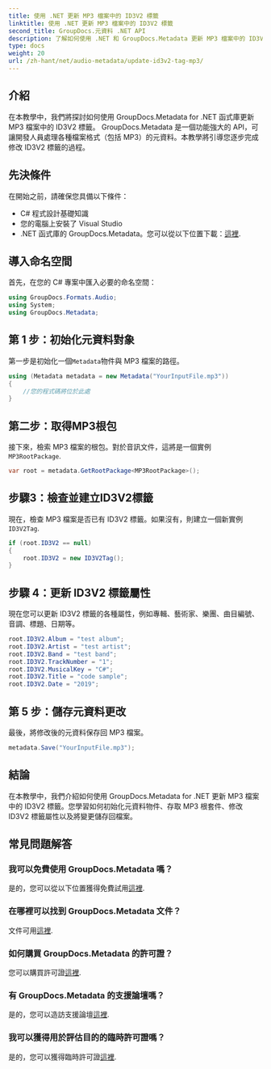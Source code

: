 ```yaml
---
title: 使用 .NET 更新 MP3 檔案中的 ID3V2 標籤
linktitle: 使用 .NET 更新 MP3 檔案中的 ID3V2 標籤
second_title: GroupDocs.元資料 .NET API
description: 了解如何使用 .NET 和 GroupDocs.Metadata 更新 MP3 檔案中的 ID3V2 標籤，以實現高效的檔案管理。
type: docs
weight: 20
url: /zh-hant/net/audio-metadata/update-id3v2-tag-mp3/
---
```

## 介紹
在本教學中，我們將探討如何使用 GroupDocs.Metadata for .NET 函式庫更新 MP3 檔案中的 ID3V2 標籤。 GroupDocs.Metadata 是一個功能強大的 API，可讓開發人員處理各種檔案格式（包括 MP3）的元資料。本教學將引導您逐步完成修改 ID3V2 標籤的過程。
## 先決條件
在開始之前，請確保您具備以下條件：
- C# 程式設計基礎知識
- 您的電腦上安裝了 Visual Studio
-  .NET 函式庫的 GroupDocs.Metadata。您可以從以下位置下載：[這裡](https://releases.groupdocs.com/metadata/net/).

## 導入命名空間
首先，在您的 C# 專案中匯入必要的命名空間：
```csharp
using GroupDocs.Formats.Audio;
using System;
using GroupDocs.Metadata;
```
## 第 1 步：初始化元資料對象
第一步是初始化一個`Metadata`物件與 MP3 檔案的路徑。
```csharp
using (Metadata metadata = new Metadata("YourInputFile.mp3"))
{
    //您的程式碼將位於此處
}
```
## 第二步：取得MP3根包
接下來，檢索 MP3 檔案的根包。對於音訊文件，這將是一個實例`MP3RootPackage`.
```csharp
var root = metadata.GetRootPackage<MP3RootPackage>();
```
## 步驟3：檢查並建立ID3V2標籤
現在，檢查 MP3 檔案是否已有 ID3V2 標籤。如果沒有，則建立一個新實例`ID3V2Tag`.
```csharp
if (root.ID3V2 == null)
{
    root.ID3V2 = new ID3V2Tag();
}
```
## 步驟 4：更新 ID3V2 標籤屬性
現在您可以更新 ID3V2 標籤的各種屬性，例如專輯、藝術家、樂團、曲目編號、音調、標題、日期等。
```csharp
root.ID3V2.Album = "test album";
root.ID3V2.Artist = "test artist";
root.ID3V2.Band = "test band";
root.ID3V2.TrackNumber = "1";
root.ID3V2.MusicalKey = "C#";
root.ID3V2.Title = "code sample";
root.ID3V2.Date = "2019";
```
## 第 5 步：儲存元資料更改
最後，將修改後的元資料保存回 MP3 檔案。
```csharp
metadata.Save("YourInputFile.mp3");
```

## 結論
在本教學中，我們介紹如何使用 GroupDocs.Metadata for .NET 更新 MP3 檔案中的 ID3V2 標籤。您學習如何初始化元資料物件、存取 MP3 根套件、修改 ID3V2 標籤屬性以及將變更儲存回檔案。

## 常見問題解答
### 我可以免費使用 GroupDocs.Metadata 嗎？
是的，您可以從以下位置獲得免費試用[這裡](https://releases.groupdocs.com/).
### 在哪裡可以找到 GroupDocs.Metadata 文件？
文件可用[這裡](https://reference.groupdocs.com/metadata/net/).
### 如何購買 GroupDocs.Metadata 的許可證？
您可以購買許可證[這裡](https://purchase.groupdocs.com/buy).
### 有 GroupDocs.Metadata 的支援論壇嗎？
是的，您可以造訪支援論壇[這裡](https://forum.groupdocs.com/c/metadata/14).
### 我可以獲得用於評估目的的臨時許可證嗎？
是的，您可以獲得臨時許可證[這裡](https://purchase.groupdocs.com/temporary-license/).